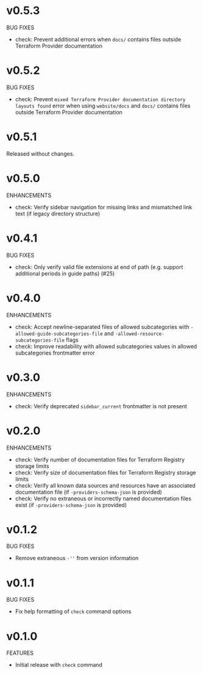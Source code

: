 # v0.5.3

BUG FIXES

* check: Prevent additional errors when `docs/` contains files outside Terraform Provider documentation

# v0.5.2

BUG FIXES

* check: Prevent `mixed Terraform Provider documentation directory layouts found` error when using `website/docs` and `docs/` contains files outside Terraform Provider documentation

# v0.5.1

Released without changes.

# v0.5.0

ENHANCEMENTS

* check: Verify sidebar navigation for missing links and mismatched link text (if legacy directory structure)

# v0.4.1

BUG FIXES

* check: Only verify valid file extensions at end of path (e.g. support additional periods in guide paths) (#25)

# v0.4.0

ENHANCEMENTS

* check: Accept newline-separated files of allowed subcategories with `-allowed-guide-subcategories-file` and `-allowed-resource-subcategories-file` flags
* check: Improve readability with allowed subcategories values in allowed subcategories frontmatter error

# v0.3.0

ENHANCEMENTS

* check: Verify deprecated `sidebar_current` frontmatter is not present

# v0.2.0

ENHANCEMENTS

* check: Verify number of documentation files for Terraform Registry storage limits
* check: Verify size of documentation files for Terraform Registry storage limits
* check: Verify all known data sources and resources have an associated documentation file (if `-providers-schema-json` is provided)
* check: Verify no extraneous or incorrectly named documentation files exist (if `-providers-schema-json` is provided)

# v0.1.2

BUG FIXES

* Remove extraneous `-''` from version information

# v0.1.1

BUG FIXES

* Fix help formatting of `check` command options

# v0.1.0

FEATURES

* Initial release with `check` command
